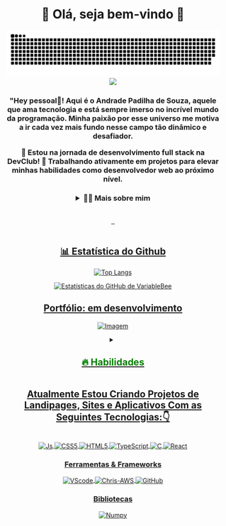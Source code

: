 <div id="user-content-toc">
  <ul align="center">
    <summary><h1 style="display: inline-block">👋  Olá, seja bem-vindo 👋 </h1></summary>
<!--- snake --->
  
  <div align="center">
      <img src="https://github.com/1999AZZAR/1999AZZAR/blob/main/resources/img/grid-snake.svg" alt="snake" /></a>
      <img src="https://resources/img/waving.gif">
  </div>
    <h3>
      "Hey pessoal👋! Aqui é o Andrade Padilha de Souza, aquele que ama tecnologia e está sempre imerso no incrível mundo da programação. Minha paixão por esse universo me motiva a ir cada vez mais fundo nesse campo tão dinâmico e desafiador.

🌱 Estou na jornada de desenvolvimento full stack na DevClub!
🔭 Trabalhando ativamente em projetos para elevar minhas habilidades como desenvolvedor web ao próximo nível.

   </h3>
<!-- Dropdown -->
  <h3>  <details>
      <summary>👨‍💻 Mais sobre mim</summary>
    <br>
      - 💬 Olá, sou Andrade Padilha de Souza, tenho 31 anos, residente em Curitiba/PR. Estou buscando uma transição para uma carreira mais centrada em desenvolvimento web, onde eu possa continuar aprendendo, crescer profissionalmente e compartilhar conhecimento diariamente. Estou preparado para enfrentar novos desafios e contribuir para o sucesso da equipe.
      - ⚡ Gosto de ler um bom livro, além de assistir filmes e jogar videogames nas horas vagas! Acredito que nossos interesses pessoais contribuem para uma percepção mais refinada das coisas e para a resolução de problemas. \o/
  </h3>  </details>
  <br>

 <!-- Links -->
 <a href="https://wa.me/5541998780867">
 <img align="center" alt "logo-whatsapp" src= "https://img.shields.io/badge/WhatsApp-25D366?style=for-the-badge&logo=whatsapp&logoColor=white" />
 <a href= "https://mail.google.com/mail/u/0/#inbox">
 <img align="center" alt "logo-email" widht="22px" src= "https://img.shields.io/badge/Gmail-D14836?style=for-the-badge&logo=gmail&logoColor=white" />
 <a href ="https://www.linkedin.com/in/andrade-padilha-de-souza-277885269/ ">
 <img align="center" alt "logo-linkedin" widht="22px" src= "https://img.shields.io/badge/LinkedIn-0077B5?style=for-the-badge&logo=linkedin&logoColor=white" />
 <br>
 <br>
   
 <!--<a href="https://www.instagram.com/andradepadilha_dev ">>
   
<!-- Estatísticas do GitHub % das feramentas mais utilizadas  -->
  <h2>📊 Estatística do Github</h2>

  ![Top Langs](https://github-readme-stats.vercel.app/api/top-langs/?username=Andradepadilhadev&theme=blue-green)

<!-- Estatísticas do GitHub -->
  ![Estatísticas do GitHub de VariableBee](https://github-readme-stats.vercel.app/api?username=Andradepadilhadev&show_icons=true&theme=blue-green)

<!-- Portfólio -->
## Portfólio: em desenvolvimento 
 <!-- GIF -->
  <p align="left:40px;">
        <img align="center" src="https://github.com/VariableBee/VariableBee/assets/77739311/4e9f41af-6b57-49a7-b15a-74322e96b4d7" alt="Imagem">
      </p>
<details>
  <summary><h2 style="color: green;">🔥 Habilidades</h2></summary>
  <!-- Conteúdo relacionado às habilidades -->
</details>

<!-- Habilidades: Linguagens de Programação -->
  <div style="flex-basis: 48%;">
    <h2>Atualmente Estou Criando Projetos de Landipages, Sites e Aplicativos Com as Seguintes Tecnologias:👇</h2>
    <br>
      <img align="center" alt="Js" height="30" width="40" src="https://img.shields.io/badge/JavaScript-F7DF1E?style=for-the-badge&logo=javascript&logoColor=black">
      <img align="center" alt="CSS5" height="30" width="40" src="https://img.shields.io/badge/CSS3-1572B6?style=for-the-badge&logo=css3&logoColor=white">
      <img align="center" alt="HTML5" height="30" width="40" src="https://img.shields.io/badge/HTML5-E34F26?style=for-the-badge&logo=html5&logoColor=white">
      <img align="center" alt="TypeScript" height="30" width="40"src="https://img.shields.io/badge/TypeScript-007ACC?style=for-the-badge&logo=typescript&logoColor=white">
      <img align="center" alt="C" height="30" width="40" src="https://img.shields.io/badge/Node.js-43853D?style=for-the-badge&logo=node.js&logoColor=white">
      <img align="center" alt="React" height="30" width="40" src="https://img.shields.io/badge/React-20232A?style=for-the-badge&logo=react&logoColor=61DAFB"> 
    </div>
                        <!-- Habilidades: Ferramentas e Frameworks -->
  <div style="flex-basis: 48%;">
      <h3>Ferramentas & Frameworks</h3>
      <img align="center" alt="VScode" height="30" width="40" src="https://cdn.jsdelivr.net/gh/devicons/devicon/icons/vscode/vscode-original.svg">
      <img align="center" alt="Chris-AWS" height="30" width="40" src="https://cdn.jsdelivr.net/gh/devicons/devicon/icons/git/git-original.svg">
     <img align="center" alt="GitHub" height="35" width="50" src="https://img.shields.io/badge/GitHub-100000?style=for-the-badge&logo=github&logoColor=white"> 
<!-- Habilidades: Bibliotecas -->
  <div style="flex-basis: 48%;">
        <h3>Bibliotecas</h3>
        <img align="center" alt="Numpy" height="30" width="40" src="https://cdn.jsdelivr.net/gh/devicons/devicon/icons/numpy/numpy-original.svg">
        
        
  </ul>
</div>
